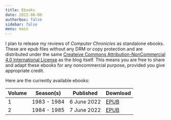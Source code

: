 ```yaml
---
title: Ebooks
date: 2022-06-06
authorbox: false
sidebar: false
menu: main
---
```


I plan to release my reviews of *Computer Chronicles* as standalone ebooks. These are epub files without any DRM or copy protection and are distributed under the same [Createive Commons Attribution-NonCommercial 4.0 International License](https://creativecommons.org/licenses/by-nc/4.0/) as the blog itself. This means you are free to share and adapt these ebooks for any noncommercial purpose, provided you give appropriate credit.

Here are the currently available ebooks:

Volume | Season(s) | Published | Download
--- | --- | --- | --- 
1 | 1983 - 1984 | 6 June 2022 | [EPUB](https://smoliva.blog/epub/computer-chronicles-revisited-vol-1.epub)
2 | 1984 - 1985 | 7 June 2022 | [EPUB](https://smoliva.blog/epub/computer-chronicles-revisited-vol-2.epub)

